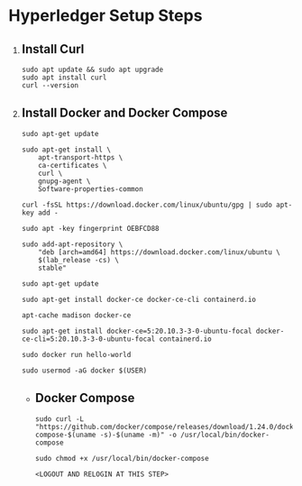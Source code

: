 # Hyperledger Setup Steps

1.  Install Curl
    -   
        sudo apt update && sudo apt upgrade
        sudo apt install curl
        curl --version
2.  Install Docker and Docker Compose
    -   
        sudo apt-get update

        sudo apt-get install \
            apt-transport-https \
            ca-certificates \
            curl \
            gnupg-agent \
            Software-properties-common

        curl -fsSL https://download.docker.com/linux/ubuntu/gpg | sudo apt-key add -

        sudo apt -key fingerprint OEBFCD88

        sudo add-apt-repository \
            "deb [arch=amd64] https://download.docker.com/linux/ubuntu \
            $(lab_release -cs) \
            stable"
        
        sudo apt-get update

        sudo apt-get install docker-ce docker-ce-cli containerd.io

        apt-cache madison docker-ce

        sudo apt-get install docker-ce=5:20.10.3-3-0-ubuntu-focal docker-ce-cli=5:20.10.3-3-0-ubuntu-focal containerd.io
        
        sudo docker run hello-world

        sudo usermod -aG docker $(USER)
    -   Docker Compose 
        -   
            sudo curl -L "https://github.com/docker/compose/releases/download/1.24.0/docker-compose-$(uname -s)-$(uname -m)" -o /usr/local/bin/docker-compose

            sudo chmod +x /usr/local/bin/docker-compose

            <LOGOUT AND RELOGIN AT THIS STEP>



